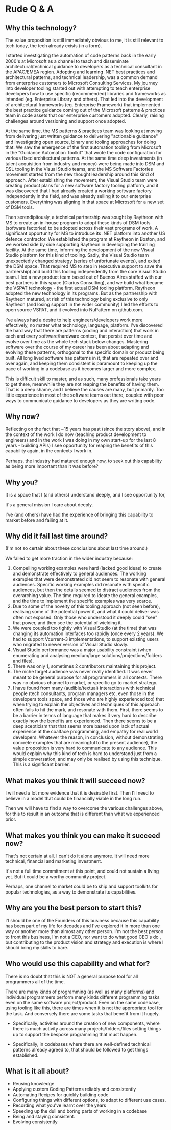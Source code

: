 ﻿# Rude Q & A

## Why this technology?

The value proposition is still immediately obvious to me, it is still relevant to tech today, the tech already exists (in a form).

I started investigating the automation of code patterns back in the early 2000's at Microsoft as a channel to teach and disseminate architectural/technical guidance to developers as a technical consultant in the APAC/EMEA region. Adopting and learning .NET best practices and architectural patterns, and technical leadership, was a common demand from enterprise customers to Microsoft Consulting Services. My journey into developer tooling started out with attempting to teach enterprise developers how to use specific (recommended) libraries and frameworks as intended (eg. Enterprise Library and others). That led into the development of architectural frameworks (eg. Enterprise Framework) that implemented the best practice guidance coming out of the Microsoft patterns & practices team in code assets that our enterprise customers adopted. Clearly, raising challenges around versioning and support once adopted.

At the same time, the MS patterns & practices team was looking at moving from delivering just written guidance to delivering "actionable guidance" and investigating open source, binary and tooling approaches for doing that. We saw the emergence of the first automation tooling from Microsoft in the "Guidance Automation Toolkit" that wrote the code configuration for various fixed architectural patterns. At the same time deep investments (in talent acquisition from industry and money) were being made into DSM and DSL tooling in the Visual Studio teams, and the MS Software Factories movement started from the new thought leadership around this kind of approach. After establishing the movement, the Visual Studio team were creating product plans for a new software factory tooling platform, and it was discovered that I had already created a working software factory independently in the field, and was already selling it to our enterprise customers. Everything was aligning in that space at
Microsoft for a new set of DSM tools.

Then serendipitously, a technical partnership was sought by Raytheon with MS to create an in-house program to adopt these kinds of DSM tools (software factories) to be adopted across their vast programs of work. A significant opportunity for MS to introduce its .NET platform into another US defence contractor. We established the program at Raytheon in Boston, and we worked side by side supporting Raytheon in developing the training facility. At the same time, informing the development of the new Visual Studio platform for this kind of tooling. Sadly, the Visual Studio team unexpectedly changed strategy (series of unfortunate events), and exited the DSM space. That required MS to step in (executive support to save the partnership) and build this tooling independently from the core Visual Studio team. I led a new product team based out of Buenos Aires staffed with our best partners in this space (Clarius Consulting), and we build what became the VSPAT technology - the first actual DSM
tooling platform. Raytheon adopted the new technology in its programs. But as the partnership with Raytheon matured, at risk of this technology being exclusive to only Raytheon (and losing support in the wider community) I led the efforts to open source VSPAT, and it evolved into NuPattern on github.com.

I've always had a desire to help engineers/developers work more effectively, no matter what technology, language, platform. I've discovered the hard way that there are patterns (coding and interaction) that work in each and every software/hardware context, that persist over time and evolve over time as the whole tech stack below changes. Mastering software over the course of my career has been about adapting and evolving these patterns, orthogonal to the specific domain or product being built. All long lived software has patterns in it, that are repeated over and over again, and keeping them consistent is paramount to keeping up the pace of working in a codebase as it becomes larger and more complex.

This is difficult skill to master, and as such, many professionals take years to get there, meanwhile they are not reaping the benefits of having them. That is a deep shame, and I believe the causes are many, but primarily. Too little experience in most of the software teams out there, coupled with poor ways to communicate guidance to developers as they are writing code.

## Why now?

Reflecting on the fact that ~15 years has past (since the story above), and in the context of the work I do now (teaching product development to engineers) and in the work I was doing in my own start-up for the last 8 years - building APIs) I see opportunity for reaping the benefits of this capability again, in the contexts I work in.

Perhaps, the industry had matured enough now, to seek out this capability as being more important than it was before?

## Why you?

It is a space that I (and others) understand deeply, and I see opportunity for,

It's a general mission I care about deeply.

I've (and others) have had the experience of bringing this capability to market before and failing at it.

## Why did it fail last time around?

(I'm not so certain about these conclusions about last time around.)

We failed to get more traction in the wider industry because:

1. Compelling working examples were hard (lacked good ideas) to create and demonstrate effectively to general audiences. The working examples that were demonstrated did not seem to resonate with general audiences. Specific working examples did resonate with specific audiences, but then the details seemed to distract audiences from the overarching value. The time required to ideate the general examples, and the time to implement the specific examples was very scarce.
1. Due to some of the novelty of this tooling approach (not seen before), realising some of the potential power it, and what it could deliver was often not exposed. Only those who understood it deeply could "see" that power, and then see the potential of wielding it.
1. We were coupled too tightly with Visual Studio (at the time) that was changing its automation interfaces too rapidly (once every 2 years). We had to support Vcurrent-3 implementations, to support existing users who migrated to newer version of Visual Studio slowly.
3. Visual Studio performance was a major usability constraint (when enumerating and analysing medium/large solutions/projections/folders and files).
4. There was only 1, sometimes 2 contributors maintaining this project.
5. The niche target audience was never really identified. It was never meant to be general purpose for all programmers in all contexts. There was no obvious channel to market, or specific go to market strategy.
5. I have found from many (audible/textual) interactions with technical people (tech consultants, program managers etc, even those in the developers tools space, and those who are highly experienced too) that when trying to explain the objectives and techniques of this approach often fails to hit the mark, and resonate with them. First, there seems to be a barrier in terms of language that makes it very hard to describe exactly how the benefits are experienced. Then there seems to be a deep scepticism that that seems more based upon lack of actual experience at the coalface programming, and empathy for real world developers. Whatever the reason, in conclusion, without demonstrating concrete examples that are meaningful to the present audience), the value proposition is very hard to communicate to any audience. This would explain why this kind of tech is hard to understand just from a simple conversation, and may only be realised by using this technique. This is a significant barrier.

## What makes you think it will succeed now?

I will need a lot more evidence that it is desirable first. Then I'll need to believe in a model that could be financially viable in the long run.

Then we will have to find a way to overcome the various challenges above, for this to result in an outcome that is different than what we experienced prior.

## What makes you think you can make it succeed now?

That's not certain at all. I can't do it alone anymore. It will need more technical, financial and marketing investment.

It's not a full time commitment at this point, and could not sustain a living yet. But it could be a worthy community project.

Perhaps, one channel to market could be to ship and support toolkits for popular technologies, as a way to demonstrate its capabilities.

## Why are you the best person to start this?

I'I should be one of the Founders of this business because this capability has been part of my life for decades and I've explored it in more than one way or another more than almost any other person. I'm not the best person to front this business, I'm not a CEO, nor want to do what good CEO's do , but contributing to the product vision and strategy and execution is where I should bring my skills to bare.

## Who would use this capability and what for?

There is no doubt that this is NOT a general purpose tool for all programmers all of the time.

There are many kinds of programming (as well as many platforms) and individual programmers perform many kinds different programming tasks even on the same software project/product. Even on the same codebase, using tooling like this, there are times when it is not the appropriate tool for the task. And conversely there are some tasks that benefit from it hugely.

* Specifically, activities around the creation of new components, where there is much activity across many projects/folders/files setting things up to support the bespoke programming that must happen.

* Specifically, in codebases where there are well-defined technical patterns already agreed to, that should be followed to get things established.

## What is it all about?

* Reusing knowledge
* Applying custom Coding Patterns reliably and consistently
* Automating Recipes for quickly building code
* Configuring things with different options, to adapt to different use cases.
* Recording what you've learnt over the years
* Speeding up the dull and boring parts of working in a codebase
* Being and staying consistent.
* Evolving consistently

